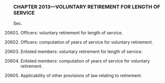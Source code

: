 ### **CHAPTER 2013—VOLUNTARY RETIREMENT FOR LENGTH OF SERVICE** ###

Sec.

20601. Officers: voluntary retirement for length of service.

20602. Officers: computation of years of service for voluntary retirement.

20603. Enlisted members: voluntary retirement for length of service.

20604. Enlisted members: computation of years of service for voluntary retirement.

20605. Applicability of other provisions of law relating to retirement.